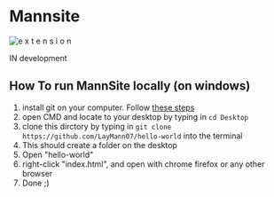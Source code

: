 # Mannsite

![e x t e n s i o n](https://user-images.githubusercontent.com/29266591/50926511-3852e380-147b-11e9-93fd-cf26daa6a212.png)


IN development 
## How To run MannSite locally (on windows)
1. install git on your computer. Follow [these steps](https://www.youtube.com/watch?v=SmbAn2_5uGs)
2. open CMD and locate to your desktop by typing in ```cd Desktop```
3. clone this dirctory by typing in ```git clone https://github.com/LayMann07/hello-world``` into the terminal
4. This should create a folder on the desktop
5. Open "hello-world"
6. right-click "index.html", and open with chrome firefox or any other browser
7. Done ;)

